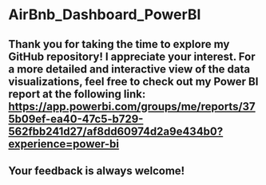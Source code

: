 # AirBnb_Dashboard_PowerBI

## Thank you for taking the time to explore my GitHub repository! I appreciate your interest. For a more detailed and interactive view of the data visualizations, feel free to check out my Power BI report at the following link: https://app.powerbi.com/groups/me/reports/375b09ef-ea40-47c5-b729-562fbb241d27/af8dd60974d2a9e434b0?experience=power-bi

## Your feedback is always welcome!
